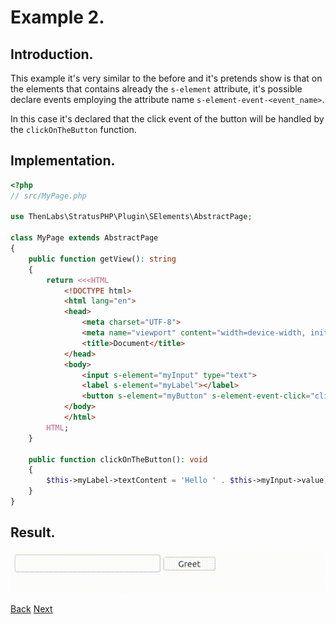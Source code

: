 
# Example 2.

## Introduction.

This example it's very similar to the before and it's pretends show is that on the elements that contains already the `s-element` attribute, it's possible declare events employing the attribute name `s-element-event-<event_name>`.

In this case it's declared that the click event of the button will be handled by the `clickOnTheButton` function.

## Implementation.

```php
<?php
// src/MyPage.php

use ThenLabs\StratusPHP\Plugin\SElements\AbstractPage;

class MyPage extends AbstractPage
{
    public function getView(): string
    {
        return <<<HTML
            <!DOCTYPE html>
            <html lang="en">
            <head>
                <meta charset="UTF-8">
                <meta name="viewport" content="width=device-width, initial-scale=1.0">
                <title>Document</title>
            </head>
            <body>
                <input s-element="myInput" type="text">
                <label s-element="myLabel"></label>
                <button s-element="myButton" s-element-event-click="clickOnTheButton">Greet</button>
            </body>
            </html>
        HTML;
    }

    public function clickOnTheButton(): void
    {
        $this->myLabel->textContent = 'Hello ' . $this->myInput->value;
    }
}
```

## Result.

![](result.gif)

<a class="float-left" href="../1/example.md">Back</a>
<a class="float-right" href="../3/example.md">Next</a>

